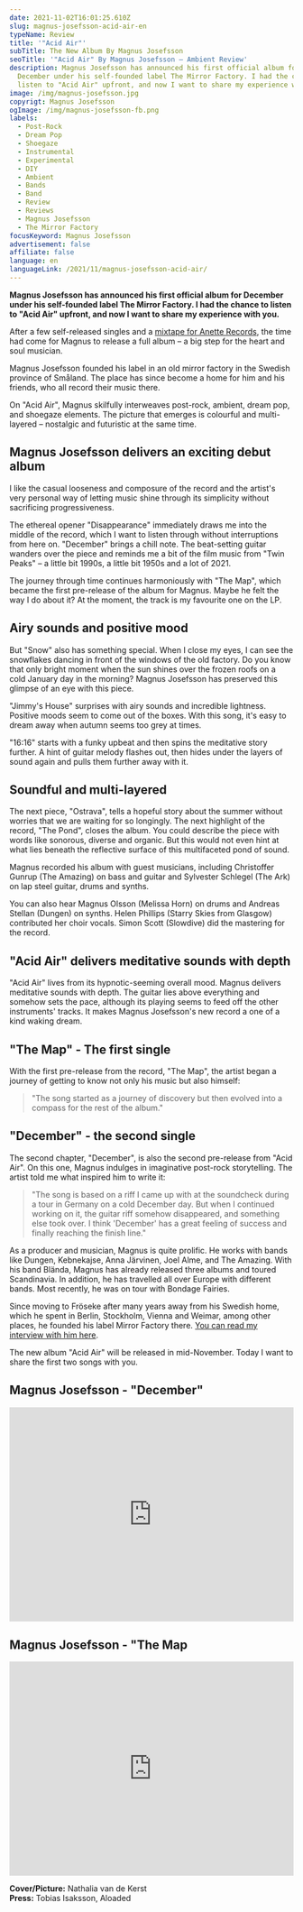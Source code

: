 ```yaml
---
date: 2021-11-02T16:01:25.610Z
slug: magnus-josefsson-acid-air-en
typeName: Review
title: '"Acid Air"'
subTitle: The New Album By Magnus Josefsson
seoTitle: '"Acid Air" By Magnus Josefsson – Ambient Review'
description: Magnus Josefsson has announced his first official album for
  December under his self-founded label The Mirror Factory. I had the chance to
  listen to "Acid Air" upfront, and now I want to share my experience with you.
image: /img/magnus-josefsson.jpg
copyrigt: Magnus Josefsson
ogImage: /img/magnus-josefsson-fb.png
labels:
  - Post-Rock
  - Dream Pop
  - Shoegaze
  - Instrumental
  - Experimental
  - DIY
  - Ambient
  - Bands
  - Band
  - Review
  - Reviews
  - Magnus Josefsson
  - The Mirror Factory
focusKeyword: Magnus Josefsson
advertisement: false
affiliate: false
language: en
languageLink: /2021/11/magnus-josefsson-acid-air/
---
```

**Magnus Josefsson has announced his first official album for December under his self-founded label The Mirror Factory. I had the chance to listen to "Acid Air" upfront, and now I want to share my experience with you.**

After a few self-released singles and a [mixtape for Anette Records](/2021/05/magnus-josefsson-anette-halbe-stunde-en/), the time had come for Magnus to release a full album – a big step for the heart and soul musician.

Magnus Josefsson founded his label in an old mirror factory in the Swedish province of Småland. The place has since become a home for him and his friends, who all record their music there.

On "Acid Air", Magnus skilfully interweaves post-rock, ambient, dream pop, and shoegaze elements. The picture that emerges is colourful and multi-layered – nostalgic and futuristic at the same time.

## Magnus Josefsson delivers an exciting debut album

I like the casual looseness and composure of the record and the artist's very personal way of letting music shine through its simplicity without sacrificing progressiveness.

The ethereal opener "Disappearance" immediately draws me into the middle of the record, which I want to listen through without interruptions from here on. "December" brings a chill note. The beat-setting guitar wanders over the piece and reminds me a bit of the film music from "Twin Peaks" – a little bit 1990s, a little bit 1950s and a lot of 2021.

The journey through time continues harmoniously with "The Map", which became the first pre-release of the album for Magnus. Maybe he felt the way I do about it? At the moment, the track is my favourite one on the LP.

## Airy sounds and positive mood

But "Snow" also has something special. When I close my eyes, I can see the snowflakes dancing in front of the windows of the old factory. Do you know that only bright moment when the sun shines over the frozen roofs on a cold January day in the morning? Magnus Josefsson has preserved this glimpse of an eye with this piece.

"Jimmy's House" surprises with airy sounds and incredible lightness. Positive moods seem to come out of the boxes. With this song, it's easy to dream away when autumn seems too grey at times.

"16:16" starts with a funky upbeat and then spins the meditative story further. A hint of guitar melody flashes out, then hides under the layers of sound again and pulls them further away with it.

## Soundful and multi-layered

The next piece, "Ostrava", tells a hopeful story about the summer without worries that we are waiting for so longingly. The next highlight of the record, "The Pond", closes the album. You could describe the piece with words like sonorous, diverse and organic. But this would not even hint at what lies beneath the reflective surface of this multifaceted pond of sound.

Magnus recorded his album with guest musicians, including Christoffer Gunrup (The Amazing) on bass and guitar and Sylvester Schlegel (The Ark) on lap steel guitar, drums and synths. 

You can also hear Magnus Olsson (Melissa Horn) on drums and Andreas Stellan (Dungen) on synths. Helen Phillips (Starry Skies from Glasgow) contributed her choir vocals. Simon Scott (Slowdive) did the mastering for the record.

## "Acid Air" delivers meditative sounds with depth

"Acid Air" lives from its hypnotic-seeming overall mood. Magnus delivers meditative sounds with depth. The guitar lies above everything and somehow sets the pace, although its playing seems to feed off the other instruments' tracks. It makes Magnus Josefsson's new record a one of a kind waking dream.

## "The Map" - The first single

With the first pre-release from the record, "The Map", the artist began a journey of getting to know not only his music but also himself:

> "The song started as a journey of discovery but then evolved into a compass for the rest of the album."

## "December" - the second single

The second chapter, "December", is also the second pre-release from "Acid Air". On this one, Magnus indulges in imaginative post-rock storytelling. The artist told me what inspired him to write it:

> "The song is based on a riff I came up with at the soundcheck during a tour in Germany on a cold December day. But when I continued working on it, the guitar riff somehow disappeared, and something else took over. I think 'December' has a great feeling of success and finally reaching the finish line."

As a producer and musician, Magnus is quite prolific. He works with bands like Dungen, Kebnekajse, Anna Järvinen, Joel Alme, and The Amazing. With his band Blända, Magnus has already released three albums and toured Scandinavia. In addition, he has travelled all over Europe with different bands. Most recently, he was on tour with Bondage Fairies.

Since moving to Fröseke after many years away from his Swedish home, which he spent in Berlin, Stockholm, Vienna and Weimar, among other places, he founded his label Mirror Factory there. [You can read my interview with him here](/2021/05/magnus-josefsson-anette-halbe-stunde-en/).

The new album "Acid Air" will be released in mid-November. Today I want to share the first two songs with you.

## Magnus Josefsson - "December"

<iframe src="https://open.spotify.com/embed/track/7xszkGtIHgsUV13hrLlrAd?theme=0" width="100%" height="380" frameBorder="0" allowtransparency="true" allow="encrypted-media"></iframe>

## Magnus Josefsson - "The Map

<iframe src="https://open.spotify.com/embed/album/4yVbtU1shhqshix3ep8rtb?theme=0" width="100%" height="380" frameBorder="0" allowtransparency="true" allow="encrypted-media"></iframe>

**Cover/Picture:** Nathalia van de Kerst<br /> 
**Press:** Tobias Isaksson, Aloaded


